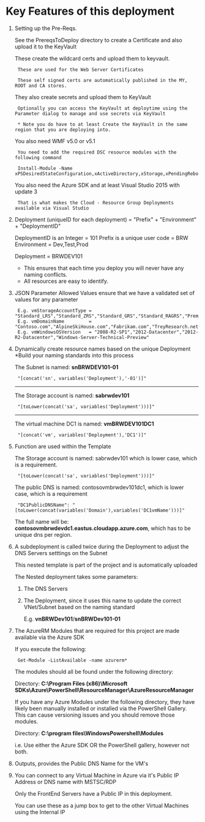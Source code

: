 # Key Features of this deployment

1. Setting up the Pre-Reqs. 

	See the PrereqsToDeploy directory to create a Certificate and also upload it to the KeyVault

	These create the wildcard certs and upload them to keyvault.
		
		These are used for the Web Server Certificates

		These self signed certs are automatically published in the MY, ROOT and CA stores.

	They also create secrets and upload them to KeyVault

		Optionally you can access the KeyVault at deploytime using the Parameter dialog to manage and use secrets via KeyVault
		
		* Note you do have to at least Create the KeyVault in the same region that you are deploying into.


	You also need WMF v5.0 or v5.1

		You need to add the required DSC resource modules with the following command

		Install-Module -Name xPSDesiredStateConfiguration,xActiveDirectory,xStorage,xPendingReboot,xComputerManagement

	You also need the Azure SDK and at least Visual Studio 2015 with update 3

		That is what makes the Cloud - Resource Group Deployments available via Visual Studio


2. Deployment (uniqueID for each deployment) = "Prefix" + "Environment" + "DeploymentID"

	DeploymentID is an Integer = 101
	Prefix is a unique user code = BRW
	Environment = Dev,Test,Prod

	Deployment = BRWDEV101

	* This ensures that each time you deploy you will never have any naming conflicts.
	* All resources are easy to identify.

3. JSON Parameter Allowed Values ensure that we have a validated set of values for any parameter

		E.g. vmStorageAccountType = "Standard_LRS","Standard_ZRS","Standard_GRS","Standard_RAGRS","Premium_LRS"
		E.g. vmDomainName         = "Contoso.com","AlpineSkiHouse.com","Fabrikam.com","TreyResearch.net"
		E.g. vmWindowsOSVersion   = "2008-R2-SP1","2012-Datacenter","2012-R2-Datacenter","Windows-Server-Technical-Preview"

4. Dynamically create resource names based on the unique Deployment *Build your naming standards into this process
	
	The Subnet is named: __snBRWDEV101-01__
	
		"[concat('sn', variables('Deployment'),'-01')]"

	---
	
	The Storage account is named: __sabrwdev101__

		"[toLower(concat('sa', variables('Deployment')))]"

	---
	
	The virtual machine DC1 is named: __vmBRWDEV101DC1__

		"[concat('vm', variables('Deployment'),'DC1')]"
	

5. Function are used within the Template

	The Storage account is named: sabrwdev101 which is lower case, which is a requirement.

		"[toLower(concat('sa', variables('Deployment')))]"

	The public DNS is named: contosovmbrwdev101dc1, which is lower case, which is a requirement
	
		"DC1PublicDNSName": "[toLower(concat(variables('Domain'),variables('DC1vmName')))]"

	The full name will be: __contosovmbrwdevdc1.eastus.cloudapp.azure.com__, which has to be unique dns per region.

6. A subdeployment is called twice during the Deployment to adjust the DNS Servers setttings on the Subnet

	This nested template is part of the project and is automatically uploaded

	The Nested deployment takes some parameters:

	1. The DNS Servers
	2. The Deployment, since it uses this name to update the correct VNet/Subnet based on the naming standard

		E.g. __vnBRWDev101__/__snBRWDev101-01__

7. The AzureRM Modules that are required for this project are made available via the Azure SDK

	If you execute the following:
	
		Get-Module -ListAvailable -name azurerm*

	The modules should all be found under the following directory:

	Directory: __C:\Program Files (x86)\Microsoft SDKs\Azure\PowerShell\ResourceManager\AzureResourceManager__

	If you have any Azure Modules under the following directory, they have likely been manually installed
	or installed via the PowerShell Gallery. This can cause versioning issues and you should remove those modules.

	Directory: __C:\program files\WindowsPowershell\Modules__

	i.e. Use either the Azure SDK OR the PowerShell gallery, however not both.

8. Outputs, provides the Public DNS Name for the VM's

9. You can connect to any Virtual Machine in Azure via it's Public IP Address or DNS name with MSTSC/RDP

	Only the FrontEnd Servers have a Public IP in this deployment.

	You can use these as a jump box to get to the other Virtual Machines using the Internal IP
	
